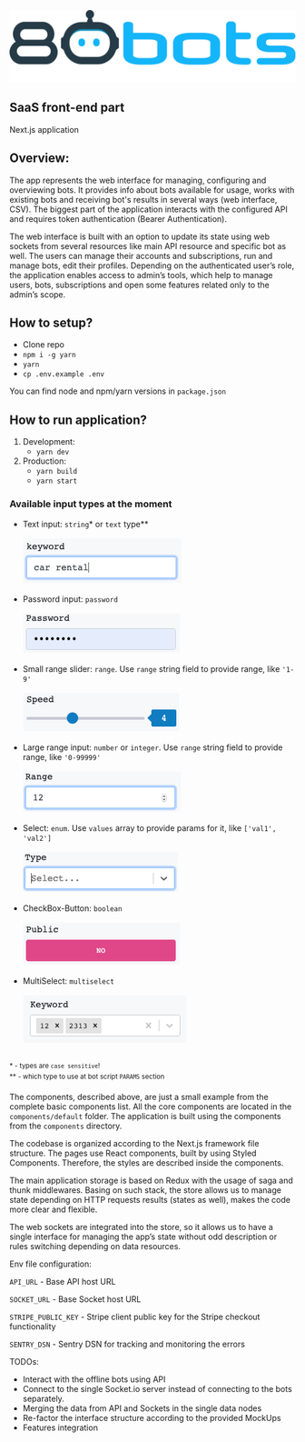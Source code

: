 ![80bots front-end](public/images/80bots.svg)

## SaaS front-end part

Next.js application

## Overview:

The app represents the web interface for managing, configuring and overviewing bots. 
It provides info about bots available for usage, works with existing bots and receiving bot's results in several ways (web interface, CSV).
The biggest part of the application interacts with the configured API and requires token authentication (Bearer Authentication).

The web interface is built with an option to update its state using web sockets from several resources like main API 
resource and specific bot as well.
The users can manage their accounts and subscriptions, run and manage bots, edit their profiles.
Depending on the authenticated user’s role, the application enables access to admin’s tools, which help to manage users,
 bots, subscriptions and open some features related only to the admin’s scope.


## How to setup?

- Clone repo
- `npm i -g yarn`
- `yarn`
- `cp .env.example .env`

You can find node and npm/yarn versions in `package.json`

## How to run application?

1. Development: 
    - `yarn dev`
2. Production:
    - `yarn build`
    - `yarn start`
    
### Available input types at the moment
- Text input: `string`* or `text` type**<br/><br/>
![Text](public/images/misc/text.png)<br/><br/>
- Password input: `password`<br/><br/>
![Password](public/images/misc/password.png)<br/><br/>
- Small range slider: `range`. Use `range` string field to provide range, like `'1-9'`<br/><br/>
![Slider](public/images/misc/slider.png)<br/><br/>
- Large range input: `number` or `integer`. Use `range` string field to provide range, like `'0-99999'`<br/><br/>
![Slider](public/images/misc/number.png)<br/><br/>
- Select: `enum`. Use `values` array to provide params for it, like `['val1', 'val2']`<br/><br/>
![Select](public/images/misc/select.png)<br/><br/>
- CheckBox-Button: `boolean`<br/><br/>
![Checkbox-Button](public/images/misc/checkbox-button.png)<br/><br/>
- MultiSelect: `multiselect`<br/><br/>
![Checkbox-Button](public/images/misc/multiselect.png)<br/><br/>

<sup>* - types are `case sensitive`!</sup><br/>
<sup>** - which type to use at bot script `PARAMS` section</sup>

The components, described above, are just a small example from the complete basic components list. All the core 
components are located in the `components/default` folder. 
The application is built using the components from the `components` directory.

The codebase is organized according to the Next.js framework file structure. The pages use React components, 
built by using Styled Components. Therefore, the styles are described inside the components.

The main application storage is based on Redux with the usage of saga and thunk middlewares. Basing on such stack, 
the store allows us to manage state depending on HTTP requests results (states as well), makes the code more clear and flexible.

The web sockets are integrated into the store, so it allows us to have a single interface for managing the app’s 
state without odd description or rules switching depending on data resources.

Env file configuration:

`API_URL` - Base API host URL

`SOCKET_URL` - Base Socket host URL

`STRIPE_PUBLIC_KEY` - Stripe client public key for the Stripe checkout functionality

`SENTRY_DSN` - Sentry DSN for tracking and monitoring the errors

TODOs:
- Interact with the offline bots using API
- Connect to the single Socket.io server instead of connecting to the bots separately.
- Merging the data from API and Sockets in the single data nodes
- Re-factor the interface structure according to the provided MockUps
- Features integration
